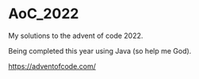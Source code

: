 # AoC_2022

My solutions to the advent of code 2022.

Being completed this year using Java (so help me God).

https://adventofcode.com/